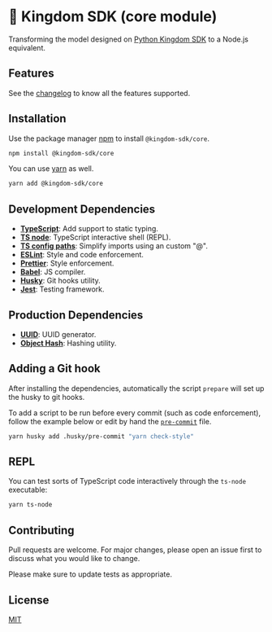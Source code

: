 # 🏰 Kingdom SDK (core module)

Transforming the model designed on [Python Kingdom SDK](https://github.com/t10d/kingdom-python-sdk) to a Node.js equivalent.

## Features

See the [changelog](./CHANGELOG.md) to know all the features supported.

## Installation

Use the package manager [npm](https://npmjs.org) to install `@kingdom-sdk/core`.

```bash
npm install @kingdom-sdk/core
```

You can use [yarn](https://yarnpkg.com/) as well.

```bash
yarn add @kingdom-sdk/core
```

## Development Dependencies

- [**TypeScript**](https://www.npmjs.com/package/typescript): Add support to static typing.
- [**TS node**](https://www.npmjs.com/package/ts-node): TypeScript interactive shell (REPL).
- [**TS config paths**](https://www.npmjs.com/package/tsconfig-paths): Simplify imports using an custom "@".
- [**ESLint**](https://www.npmjs.com/package/eslint): Style and code enforcement.
- [**Prettier**](https://www.npmjs.com/package/prettier): Style enforcement.
- [**Babel**](https://www.npmjs.com/package/@babel/core): JS compiler.
- [**Husky**](https://www.npmjs.com/package/husky): Git hooks utility.
- [**Jest**](https://www.npmjs.com/package/jest): Testing framework.

## Production Dependencies

- [**UUID**](https://www.npmjs.com/package/uuid): UUID generator.
- [**Object Hash**](https://www.npmjs.com/package/object-hash): Hashing utility.

## Adding a Git hook

After installing the dependencies, automatically the script `prepare` will set up the husky to git hooks.

To add a script to be run before every commit (such as code enforcement), follow the example below or edit by hand the [`pre-commit`](.husky/pre-commit) file.

```bash
yarn husky add .husky/pre-commit "yarn check-style"
```

## REPL

You can test sorts of TypeScript code interactively through the `ts-node` executable:

```bash
yarn ts-node
```

## Contributing

Pull requests are welcome. For major changes, please open an issue first to discuss what you would like to change.

Please make sure to update tests as appropriate.

## License

[MIT](https://choosealicense.com/licenses/mit/)
